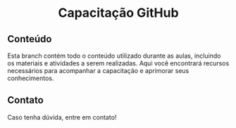 <h1 align="center"> Capacitação GitHub </h1>

## Conteúdo

Esta branch contém todo o conteúdo utilizado durante as aulas, incluindo os materiais e atividades a serem realizadas. Aqui você encontrará recursos necessários para acompanhar a capacitação e aprimorar seus conhecimentos.

## Contato

Caso tenha dúvida, entre em contato!
